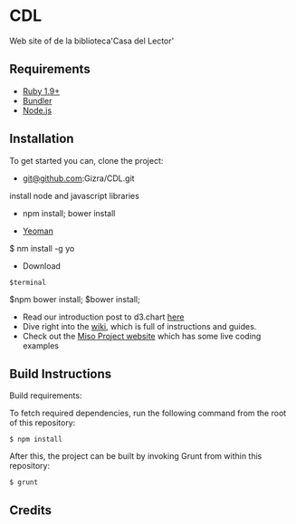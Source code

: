 # CDL

Web site of de la biblioteca'Casa del Lector'

## Requirements

- [Ruby 1.9+](https://www.ruby-lang.org)
- [Bundler](http://bundler.io/)
- [Node.js](http://nodejs.org)

## Installation

To get started you can, clone the project:

* git@github.com:Gizra/CDL.git

install node and javascript libraries

* npm install; bower install

- [Yeoman](http://yeoman.io)

$ nm install -g yo

- Download

```
$terminal
```

  $npm bower install;
   $bower install;



* Read our introduction post to d3.chart [here](http://weblog.bocoup.com/introducing-d3-chart/)
* Dive right into the [wiki](http://github.com/misoproject/d3.chart/wiki), which is full of instructions and guides.
* Check out the [Miso Project website](http://misoproject.com/d3-chart) which has some live coding examples



## Build Instructions

Build requirements:

To fetch required dependencies, run the following command from the root of
this repository:

    $ npm install

After this, the project can be built by invoking Grunt from within this
repository:

    $ grunt

## Credits